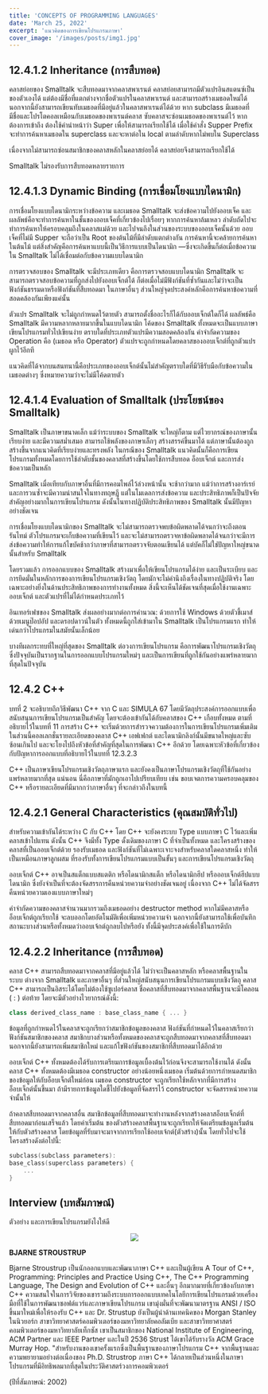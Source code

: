 ```yaml
---
title: 'CONCEPTS OF PROGRAMMING LANGUAGES'
date: 'March 25, 2022'
excerpt: 'แนวคิดของการเขียนโปรแกรมภาษา'
cover_image: '/images/posts/img1.jpg'
---
```


## 12.4.1.2 Inheritance (การสืบทอด)
คลาสย่อยของ Smalltalk จะสืบทอดมาจากคลาสพาเรนต์ คลาสย่อยสามารถมีตัวแปรอินสแตนซ์เป็นของตัวเองได้ แต่ต้องมีชื่อที่แตกต่างจากชื่อตัวแปรในคลาสพาเรนต์ และสามารถสร้างเมธอดใหม่ได้ นอกจากนี้ยังสามารถเขียนทับเมธอดที่มีอยู่แล้วในคลาสพาเรนต์ได้ด้วย หาก subclass มีเมธอดที่มีชื่อและโปรโตคอลเหมือนกับเมธอดของพาเรนต์คลาส ซับคลาสจะซ่อนเมธอดของพาเรนต์ไว้ หากต้องการเข้าถึง ต้องใช้คำนำหน้าว่า Super เพื่อให้สามารถเรียกใช้ได้ เมื่อใช้คำสั่ง Supper 
Prefix จะทำการค้นหาเมธอดใน superclass และจะหาต่อใน local ตามลำดับหากไม่พบใน Superclass

เนื่องจากไม่สามารถซ่อนสมาชิกของคลาสหลักในคลาสย่อยได้ คลาสย่อยจึงสามารถเรียกใช้ได้

Smalltalk ไม่รองรับการสืบทอดหลายรายการ

## 12.4.1.3 Dynamic Binding (การเชื่อมโยงแบบไดนามิก)
การเชื่อมโยงแบบไดนามิกระหว่างข้อความ และเมธอด Smalltalk จะส่งข้อความไปยังออบเจ็ค และผลลัพธ์คือจะทำการค้นหาในชั้นของออบเจ็คที่เกี่ยวข้องไปเรื่อยๆ หากการค้นหาล้มเหลว ลำดับถัดไปจะทำการค้นหาให้ครอบคลุมถึงในคลาสแม่ด้วย และไปจนถึงในส่วนของระบบของออบเจ็คนั้นด้วย ออบเจ็คที่ไม่มี Supper จะถือว่าเป็น Root ของต้นไม้ที่มีลำดับแตกต่างกัน การค้นหานี้จะคล้ายการค้นหาในต้นไม้ แต่สิ่งสําคัญคือการค้นหาแบบนี้เป็นวิธีการแบบเป็นไดนามิก
—ซึ่งจะเกิดขึ้นก็ต่อเมื่อข้อความใน Smalltalk ไม่ได้เชื่อมต่อกับข้อความแบบไดนามิก

การตรวจสอบของ Smalltalk จะมีประเภทเดียว คือการตรวจสอบแบบไดนามิก Smalltalk จะสามารถตรวจสอบข้อความที่ถูกส่งไปยังออบเจ็กต์ได้ ก็ต่อเมื่อไม่มีฟังก์ชันที่ซ้ำกันและไม่ว่าจะเป็นฟังก์ชันธรรมดาหรือฟังก์ชันที่สืบทอดมา ในภาษาอื่นๆ ส่วนใหญ่จุดประสงค์หลักคือการค้นหาข้อความที่สอดคล้องกันเพียงแค่นั้น

ตัวแปร Smalltalk จะไม่ถูกกำหนดไว้ตายตัว สามารถตั้งชื่ออะไรก็ได้กับออบเจ็กต์ใดก็ได้ ผลลัพธ์คือ Smalltalk มีความหลากหลายมากขึ้นในแบบไดนามิก โค้ดของ Smalltalk ทั้งหมดจะเป็นแบบภาษาเขียนโปรแกรมทั่วไปเขียนง่าย ตราบใดที่ประเภทตัวแปรมีความสอดคล้องกัน 
คำจำกัดความของ Operation คือ (เมธอด หรือ Operator) ตัวแปรจะถูกกำหนดโดยคลาสของออบเจ็กต์ที่ถูกตัวแปรผูกไว้อีกที

แนวคิดที่ได้จากบนสนทนานี้คือประเภทของออบเจ็กต์นั้นไม่สำคัญตราบใดที่มีวิธีรับมือกับข้อความในเมธอดต่างๆ ซึ่งหมายความว่าจะไม่มีโค้ดตายตัว

## 12.4.1.4 Evaluation of Smalltalk (ประโยชน์ของ Smalltalk)
Smalltalk เป็นภาษาขนาดเล็ก แม้ว่าระบบของ Smalltalk จะใหญ่ก็ตาม แต่ไวยากรณ์ของภาษานั้นเรียบง่าย และมีความสม่ำเสมอ สามารถใช้พลังของภาษาเล็กๆ สร้างสรรค์ขึ้นมาได้ แต่ภาษานั้นต้องถูกสร้างขึ้นจากแนวคิดที่เรียบง่ายและทรงพลัง ในกรณีของ Smalltalk แนวคิดนั้นก็คือการเขียนโปรแกรมทั้งหมดโดยการใช้ลำดับชั้นของคลาสที่สร้างขึ้นโดยใช้การสืบทอด อ็อบเจ็กต์ และการส่งข้อความเป็นหลัก

Smalltalk เมื่อเทียบกับภาษาอื่นที่มีการคอมไพล์ไว้ล่วงหน้านั้น จะช้ากว่ามาก แม้ว่าการสร้างอาร์เรย์ และการวนซ้ำจะมีความน่าสนใจในทางทฤษฎี แต่ในโมเดลการส่งข้อความ และประสิทธิภาพก็เป็นปัจจัยสำคัญอย่างมากในการเขียนโปรแกรม ดังนั้นในทางปฏิบัติประสิทธิภาพของ Smalltalk นั้นมีปัญหาอย่างชัดเจน  

การเชื่อมโยงแบบไดนามิกของ Smalltalk จะไม่สามารถตรวจพบข้อผิดพลาดได้จนกว่าจะถึงตอนรันไทม์ ตัวโปรแกรมจะเก็บข้อความที่เขียนไว้ และจะไม่สามารถตรวจหาข้อผิดพลาดได้จนกว่าจะมีการส่งข้อความทำให้การแก้ไขบัคช้ากว่าภาษาที่สามารถตรวจจับตอนเขียนได้ แต่บัคก็ไม่ใช่ปัญหาใหญ่ขนาดนั้นสำหรับ Smalltalk

โดยรวมแล้ว การออกแบบของ Smalltalk สร้างมาเพื่อให้เขียนโปรแกรมได้ง่าย และเป็นระเบียบ และการยึดมั่นในหลักการของการเขียนโปรแกรมเชิงวัตถุ โดยมักจะไม่คำนึงถึงเรื่องในทางปฏิบัติจริง โดยเฉพาะอย่างยิ่งในด้านประสิทธิภาพของการทำงานทั้งหมด สิ่งนี้จะเห็นได้ชัดเจนที่สุดเมื่อใช้งานเฉพาะออบเจ็กต์ และตัวแปรที่ไม่ได้กำหนดประเภทไว้

อินเทอร์เฟซของ Smalltalk ส่งผลอย่างมากต่อการคำนวณ: ด้วยการใช้ Windows ด้วยตัวชี้เมาส์ ด้วยเมนูป๊อปอัป และดรอปดาวน์ในตัว ทั้งหมดนี้ถูกใส่เข้ามาใน Smalltalk เป็นโปรแกรมแรก ทำให้เด่นกว่าโปรแกรมในสมัยนั้นเล็กน้อย

บางทีผลกระทบที่ใหญ่ที่สุดของ Smalltalk ต่อวงการเขียนโปรแกรม คือการพัฒนาโปรแกรมเชิงวัตถุ ซึ่งปัจจุบันเป็นรากฐานในการออกแบบโปรแกรมใหม่ๆ และเป็นการเขียนที่ถูกใช้กันอย่างแพร่หลายมากที่สุดในปัจจุบัน

## 12.4.2 C++
บทที่ 2 จะอธิบายถึกวิธีพัฒนา C++ จาก C และ SIMULA 67 โดยมีวัตถุประสงค์การออกแบบเพื่อสนับสนุนการเขียนโปรแกรมเป็นสำคัญ โดยจะต้องเข้ากันได้กับคลาสของ C++ เกือบทั้งหมด ตามที่อธิบายไว้ในบทที่ 11 การสร้าง C++ จะเริ่มด้วยการสำรวจความต้องการในการเขียนโปรแกรมเพิ่มเติม ในส่วนนี้คอลเลกชั่นรายละเอียดของคลาส C++ เอฟเฟกต์ และไดนามิกลิงก์นั้นมีขนาดใหญ่และซับซ้อนเกินไป และจะโยงไปถึงหัวข้อที่สำคัญที่สุดในการพัฒนา C++ อีกด้วย โดยเฉพาะหัวข้อที่เกี่ยวข้องกับปัญหาการออกแบบที่อธิบายไว้ในบทที่ 12.3.2.3

C++ เป็นภาษาเขียนโปรแกรมเชิงวัตถุภาษาแรก และยังคงเป็นภาษาโปรแกรมเชิงวัตถุที่ใช้กันอย่างแพร่หลายมากที่สุด แน่นอน นี่คือภาษาที่มักถูกเอาไปเปรียบเทียบ เช่น ขอบเจตการความครอบคลุมของ C++ หรือรายละเอียดที่มีมากกว่าภาษาอื่นๆ ที่จะกล่าวถึงในบทนี้

## 12.4.2.1 General Characteristics (คุณสมบัติทั่วไป)
สำหรับความเข้ากันได้ระหว่าง C กับ C++ โดย C++ จะยังคงระบบ Type แบบภาษา C ไว้และเพิ่มคลาสเข้าไปแทน ดังนั้น C++ จึงมีทั้ง Type ดั้งเดิมของภาษา C ที่จำเป็นทั้งหมด และโครงสร้างของคลาสที่เป็นออบเจ็กต์ด้วย รองรับเมธอด และฟังก์ชันที่ไม่เฉพาะเจาะจงสำหรับคลาสใดคลาสหนึ่ง ทำให้เป็นเหมือนภาษาลูกผสม ที่รองรับทั้งการเขียนโปรแกรมแบบเป็นขั้นๆ และการเขียนโปรแกรมเชิงวัตถุ

ออบเจ็กต์ C++ อาจเป็นสแต็กแบบสแตติก หรือไดนามิกสแต็ก หรือไดนามิกฮีป หรือออบเจ็กต์ฮีปแบบไดนามิก ซึ่งยังจำเป็นที่จะต้องจัดสรรการคืนหน่วยความจำอย่างชัดเจนอยู่ เนื่องจาก C++ ไม่ได้จัดสรรคืนหน่วยความเองแบบภาษาใหม่ๆ

คำจำกัดความของคลาสจำนวนมากรวมถึงเมธอดอย่าง destructor method หากไม่มีคลาสหรืออ็อบเจ็กต์ถูกเรียกใช้ จะลบออกโดยอัตโนมัติเพื่อเพิ่มหน่วยความจำ นอกจากนี้ยังสามารถใช้เพื่อบันทึกสถานะบางส่วนหรือทั้งหมดว่าออบเจ้กต์ถูกลบไปหรือยัง ทั้งนี้มีจุดประสงค์เพื่อใช้ในการดีบัก

## 12.4.2.2 Inheritance (การสืบทอด)
คลาส C++ สามารถสืบทอดมาจากคลาสที่มีอยู่แล้วได้ ไม่ว่าจะเป็นคลาสหลัก หรือคลาสพื้นฐานในระบบ ต่างจาก Smalltalk และภาษาอื่นๆ ที่ส่วนใหญ่สนับสนุนการเขียนโปรแกรมแบบเชิงวัตถุ คลาส C++ สามารถเป็นอิสระได้โดยไม่ต้องใช้ซูเปอร์คลาส ชื่อคลาสที่สืบทอดมาจากคลาสพื้นฐานจะมีโคลอน ( : ) ต่อท้าย โดยจะมีตัวอย่างไวยากรณ์ดังนี้:

```c++
class derived_class_name : base_class_name { ... }
```

ข้อมูลที่ถูกกำหนดไว้ในคลาสจะถูกเรียกว่าสมาชิกข้อมูลของคลาส ฟังก์ชันที่กำหนดไว้ในคลาสเรียกว่าฟังก์ชันสมาชิกของคลาส สมาชิกบางส่วนหรือทั้งหมดของคลาสจะถูกสืบทอดมาจากคลาสที่สืบทอดมา นอกจากนี้ยังสามารถเพิ่มสมาชิกใหม่ และแก้ไขฟังก์ชันของสมาชิกที่สืบทอดมาได้อีกด้วย

ออบเจ็กต์ C++ ทั้งหมดต้องได้รับการเตรียมการข้อมูลเบื้องต้นไว้ก่อนจึงจะสามารถใช้งานได้ ดังนั้น คลาส C++ ทั้งหมดต้องมีเมธอด constructor อย่างน้อยหนึ่งเมธอด เริ่มต้นด้วยการกำหนดสมาชิกของข้อมูลให้กับอ็อบเจ็กต์ใหม่ก่อน เมธอด constructor จะถูกเรียกใช้หลักจากที่มีการสร้างอ็อบเจ็กต์นั้นขึ้นมา ถ้ามีรายการข้อมูลใดชี้ไปยังข้อมูลที่จัดสรรไว้ constructor จะจัดสรรหน่วยความจำนั้นให้

ถ้าคลาสสืบทอดมาจากคลาสอื่น สมาชิกข้อมูลที่สืบทอดมาจะทำงานหลังจากสร้างคลาสอ็อบเจ็กต์ที่สืบทอดมาก่อนเสร็จแล้ว โดยค่าเริ่มต้น ของตัวสร้างคลาสพื้นฐานจะถูกเรียกให้จัดเตรียมข้อมูลเริ่มต้นให้กับตัวสร้างคลาส โดยข้อมูลที่รับมาจะมาจากการเรียกใช้ออบเจ้กต์(ตัวสร้าง)นั้น โดยทั่วไปจะใช้โครงสร้างดังต่อไปนี้:

```c++
subclass(subclass parameters): 
base_class(superclass parameters) {
    ...
}
```

## Interview (บทสัมภาษณ์)
ตัวอย่าง และการเขียนโปรแกรมยังไงให้ดี

<div align="center">
<img src="/images/posts/BJARNE-STROUSTRUP.png"/>
</div>

**BJARNE STROUSTRUP**

Bjarne Stroustrup เป็นนักออกแบบและพัฒนาภาษา C++ และเป็นผู้เขียน A Tour of C++, Programming: Principles and Practice Using C++, The C++ Programming Language, The Design and Evolution of C++ และอื่นๆ อีกมากมายที่เกี่ยวข้องกับภาษา C++ ความสนใจในการวิจัยของเขารวมถึงระบบการออกแบบเทคโนโลยีการเขียนโปรแกรมด้วยเครื่องมือที่ใช้ในการพัฒนาซอฟต์แวร์และภาษาเขียนโปรแกรม เขามุ่งมั่นที่จะพัฒนามาตรฐาน ANSI / ISO ขึ้นมาใหม่เพื่อให้รองรับ C++ และ Dr. Strustup ยังเป็นผู้นําด้านเทคนิคของ Morgan Stanley ในนิวยอร์ก สาขาวิทยาศาสตร์คอมพิวเตอร์ของมหาวิทยาลัยคอลัมเบีย และสาขาวิทยาศาสตร์คอมพิวเตอร์ของมหาวิทยาลัยเท็กซัส เขาเป็นสมาชิกของ National Institute of Engineering, ACM Partner และ IEEE Partner และในปี 2536 Strust ได้เขาได้รับรางวัล ACM Grace Murray Hop. "สําหรับงานของเขาครั้งแรกซึ่งเป็นพื้นฐานของภาษาโปรแกรม C++ จากพื้นฐานและความพยายามอย่างต่อเนื่องของ Ph.D. Strustrop ภาษา C++ ได้กลายเป็นส่วนหนึ่งในภาษาโปรแกรมที่มีอิทธิพลมากที่สุดในประวัติศาสตร์วงการคอมพิวเตอร์

(ปีที่สัมภาษณ์: 2002)